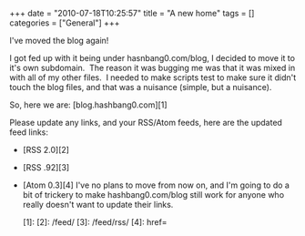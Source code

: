 +++
date = "2010-07-18T10:25:57"
title = "A new home"
tags = []
categories = ["General"]
+++

I've moved the blog again!

I got fed up with it being under hasnbang0.com/blog, I decided to move it to it's own subdomain.  The reason it was bugging me was that it was mixed in with all of my other files.  I needed to make scripts test to make sure it didn't touch the blog files, and that was a nuisance (simple, but a nuisance).

So, here we are: [blog.hashbang0.com][1]

Please update any links, and your RSS/Atom feeds, here are the updated feed links:

* [RSS 2.0][2]
* [RSS .92][3]
* [Atom 0.3][4]
I've no plans to move from now on, and I'm going to do a bit of trickery to make hashbang0.com/blog still work for anyone who really doesn't want to update their links.

  [1]: 
  [2]: /feed/
  [3]: /feed/rss/
  [4]: href=
